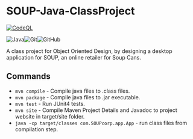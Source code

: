 # SOUP-Java-ClassProject

[![CodeQL](https://github.com/Midlight25/SOUP-Java-ClassProject/actions/workflows/codeql-analysis.yml/badge.svg?branch=main)](https://github.com/Midlight25/SOUP-Java-ClassProject/actions/workflows/codeql-analysis.yml)

![Java](https://img.shields.io/badge/java-%23ED8B00.svg?style=for-the-badge&logo=java&logoColor=white)![Git](https://img.shields.io/badge/git-%23F05033.svg?style=for-the-badge&logo=git&logoColor=white)![GitHub](https://img.shields.io/badge/github-%23121011.svg?style=for-the-badge&logo=github&logoColor=white)

A class project for Object Oriented Design, by designing a desktop application for SOUP, an online retailer for Soup Cans.

## Commands

- `mvn compile` - Compile java files to .class files.
- `mvn package` - Compile java files to .jar executable.
- `mvn test` - Run JUnit4 tests.
- `mvn site` - Compile Maven Project Details and Javadoc to project website in target/site folder.
- `java -cp target/classes com.SOUPcorp.app.App` - run class files from compilation step.

